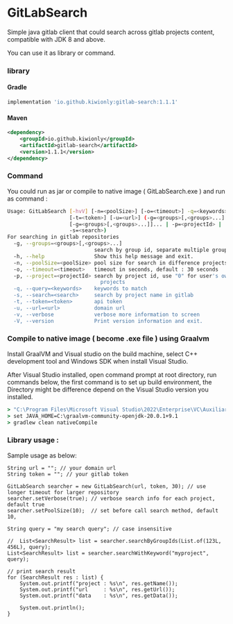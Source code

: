 # GitLabSearch
Simple java gitlab client that could search across gitlab projects content, compatible with JDK 8 and above.

You can use it as library or command.

### library

#### Gradle

```groovy
implementation 'io.github.kiwionly:gitlab-search:1.1.1'
```

#### Maven

```xml
<dependency>
    <groupId>io.github.kiwionly</groupId>
    <artifactId>gitlab-search</artifactId>
    <version>1.1.1</version>
</dependency>
```

### Command 

You could run as jar or compile to native image ( GitLabSearch.exe ) and run as command :

```sh
Usage: GitLabSearch [-hvV] [-n=<poolSize>] [-o=<timeout>] -q=<keywords>
                    [-t=<token>] [-u=<url>] (-g=<groups>[,<groups>...]
                    [-g=<groups>[,<groups>...]]... | -p=<projectId> |
                    -s=<search>)
For searching in gitlab repositories
  -g, --groups=<groups>[,<groups>...]
                            search by group id, separate multiple group in comma
  -h, --help                Show this help message and exit.
  -n, --poolSize=<poolSize> pool size for search in difference projects
  -o, --timeout=<timeout>   timeout in seconds, default : 30 seconds
  -p, --project=<projectId> search by project id, use "0" for user's own
                              projects
  -q, --query=<keywords>    keywords to match
  -s, --search=<search>     search by project name in gitlab
  -t, --token=<token>       api token
  -u, --url=<url>           domain url
  -v, --verbose             verbose more information to screen
  -V, --version             Print version information and exit.

```


### Compile to native image ( become .exe file ) using Graalvm

Install GraalVM and Visual studio on the build machine, select C++ development tool and Windows SDK when install Visual Studio.

After Visual Studio installed, open command prompt at root directory, run commands below, the first command is to set up build environment,
the Directory might be difference depend on the Visual Studio version you installed.

```cmd
> "C:\Program Files\Microsoft Visual Studio\2022\Enterprise\VC\Auxiliary\Build\vcvars64"
> set JAVA_HOME=C:\graalvm-community-openjdk-20.0.1+9.1
> gradlew clean nativeCompile
```

### Library usage :

Sample usage as below:

```
String url = ""; // your domain url
String token = ""; // your gitlab token

GitLabSearch searcher = new GitLabSearch(url, token, 30); // use longer timeout for larger repository
searcher.setVerbose(true); // verbose search info for each project, default true
searcher.setPoolSize(10);  // set before call search method, default 10,

String query = "my search query"; // case insensitive

//	List<SearchResult> list = searcher.searchByGroupIds(List.of(123L, 456L), query);
List<SearchResult> list = searcher.searchWithKeyword("myproject", query);

// print search result
for (SearchResult res : list) {
	System.out.printf("project : %s\n", res.getName());
	System.out.printf("url     : %s\n", res.getUrl());
	System.out.printf("data    : %s\n", res.getData());

	System.out.println();
}
```
